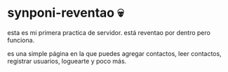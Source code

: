 # synponi-reventao 💀

esta es mi primera practica de servidor. está reventao por dentro pero funciona.

es una simple página en la que puedes agregar contactos, leer contactos, registrar usuarios, loguearte y poco más.
